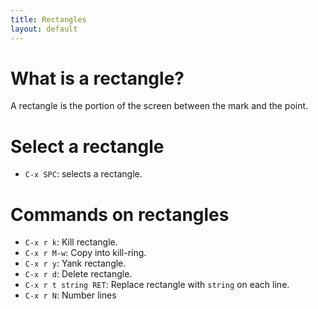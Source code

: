 ```yaml
---
title: Rectangles
layout: default
---
```


# What is a rectangle?

A rectangle is the portion of the screen between the mark and the
point.

# Select a rectangle

- `C-x SPC`: selects a rectangle.

# Commands on rectangles

- `C-x r k`: Kill rectangle.
- `C-x r M-w`: Copy into kill-ring.
- `C-x r y`: Yank rectangle.
- `C-x r d`: Delete rectangle.
- `C-x r t string RET`: Replace rectangle with `string` on each line.
- `C-x r N`: Number lines 

